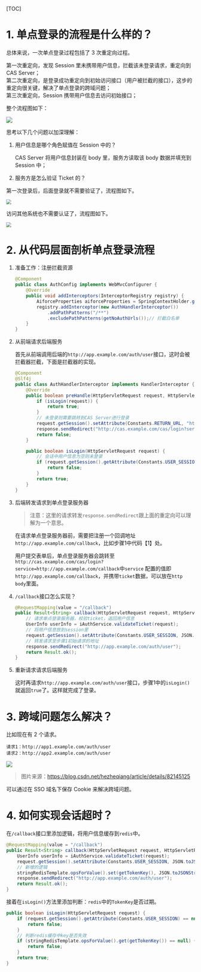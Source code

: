 [TOC]

# 1. 单点登录的流程是什么样的？

总体来说，一次单点登录过程包括了 3 次重定向过程。

第一次重定向，发现 Session 里未携带用户信息，拦截该未登录请求，重定向到 CAS Server；<br>第二次重定向，是登录成功重定向到初始访问接口（用户被拦截的接口），这步的重定向很关键，解决了单点登录的跨域问题；<br>第三次重定向，Session 携带用户信息去访问初始接口；

整个流程图如下：

![](https://gitee.com/yanglu_u/ImgRepository/raw/master/images/企业微信截图_20200721192514.png)

思考以下几个问题以加深理解：

1. 用户信息是哪个角色赋值在 Session 中的？

   CAS Server 将用户信息封装在 body 里，服务方读取该 body 数据并填充到 Session 中；

2. 服务方是怎么验证 Ticket 的？

第一次登录后，后面登录就不需要验证了，流程图如下。

<img src="https://gitee.com/yanglu_u/ImgRepository/raw/master/images/企业微信截图_20200721205450.png" style="zoom:80%;" />

访问其他系统也不需要认证了，流程图如下。

<img src="https://gitee.com/yanglu_u/ImgRepository/raw/master/images/企业微信截图_20200721205743.png" style="zoom:80%;" />

# 2. 从代码层面剖析单点登录流程

1. 准备工作：注册拦截资源

   ```java
   @Component
   public class AuthConfig implements WebMvcConfigurer {
       @Override
       public void addInterceptors(InterceptorRegistry registry) {
           AiforceProperties aiforceProperties = SpringContextHolder.getApplicationContext().getBean(AiforceProperties.class);
           registry.addInterceptor(new AuthHandlerInterceptor())
               .addPathPatterns("/**")
               .excludePathPatterns(getNoAuthUrls());// 拦截白名单
       }
   }
   ```

2. 从前端请求后端服务

   首先从前端调用后端的`http://app.example.com/auth/user`接口，这时会被拦截器拦截，下面是拦截器的实现。

    ```java
    @Component
    @Slf4j
    public class AuthHandlerInterceptor implements HandlerInterceptor {
        @Override
        public boolean preHandle(HttpServletRequest request, HttpServletResponse response, Object handler) throws Exception {
            if (isLogin(request)) {
                return true;
            }
            // 未登录则需要跳转到CAS Server进行登录
            request.getSession().setAttribute(Constants.RETURN_URL, "http://app.example.com/auth/user");
            response.sendRedirect("http://cas.example.com/cas/login?service=http://app.example.com/callback");// 【1】
            return false;
        }
   
        public boolean isLogin(HttpServletRequest request) {
            // 会话中用户信息为空则未登录
            if (request.getSession().getAttribute(Constants.USER_SESSION) == null) {
                return false;
            }
            return true;
        }
    }
    ```

3. 后端转发请求到单点登录服务器

   > 注意：这里的请求转发`response.sendRedirect`跟上面的重定向可以理解为一个意思。

   在请求单点登录服务器前，需要把注册一个回调地址`http://app.example.com/callback`，比如步骤1中代码【1】处。

   用户提交表单后，单点登录服务器会跳转至`http://cas.example.com/cas/login?service=http://app.example.com/callback`中`service` 配置的值即`http://app.example.com/callback`，并携带`ticket`数据，可以放在`http body`里面。

4. `/callback`接口怎么实现？

   ```java
   @RequestMapping(value = "/callback")
   public Result<String> callback(HttpServletRequest request, HttpServletResponse response) {
       // 请求单点登录服务器，校验ticket，返回用户信息
       UserInfo userInfo = iAuthService.validateTicket(request);
       // 将用户信息放到session里
       request.getSession().setAttribute(Constants.USER_SESSION, JSON.toJSONString(userInfo));
       // 转发请求至步骤1初始请求的地址
       response.sendRedirect("http://app.example.com/auth/user");
       return Result.ok();
   }
   ```

5. 重新请求请求后端服务

   这时再请求`http://app.example.com/auth/user`接口，步骤1中的`isLogin()`就返回`true`了。这样就完成了登录。

# 3. 跨域问题怎么解决？

比如现在有 2 个请求。

```text
请求1：http://app1.example.com/auth/user
请求2：http://app2.example.com/auth/user
```

![](https://gitee.com/yanglu_u/ImgRepository/raw/master/images/SSO跨域问题.png)

> 图片来源：https://blog.csdn.net/hezheqiang/article/details/82145125

可以通过在 SSO 域名下保存 Cookie 来解决跨域问题。

# 4. 如何实现会话超时？

在`/callback`接口里添加逻辑，将用户信息缓存到`redis`中。

```java
@RequestMapping(value = "/callback")
public Result<String> callback(HttpServletRequest request, HttpServletResponse response) {
    UserInfo userInfo = iAuthService.validateTicket(request);
    request.getSession().setAttribute(Constants.USER_SESSION, JSON.toJSONString(userInfo));
    // 新增的逻辑
    stringRedisTemplate.opsForValue().set(getTokenKey(), JSON.toJSONString(userInfo), 120, TimeUnit.SECONDS);
    response.sendRedirect("http://app.example.com/auth/user");
    return Result.ok();
}
```

接着在`isLogin()`方法里添加判断：`redis`中的`TokenKey`是否过期。

```java
public boolean isLogin(HttpServletRequest request) {
    if (request.getSession().getAttribute(Constants.USER_SESSION) == null) {
        return false;
    }
    // 判断redis缓存中key是否失效
    if (stringRedisTemplate.opsForValue().get(getTokenKey()) == null) {
        return false;
    }
    return true;
}
```

